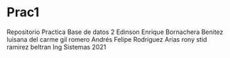 # Prac1
Repositorio Practica Base de datos 2
Edinson Enrique Bornachera Benitez
luisana del carme gil romero
Andrés Felipe Rodríguez Arias
rony stid ramirez beltran
Ing Sistemas
2021
